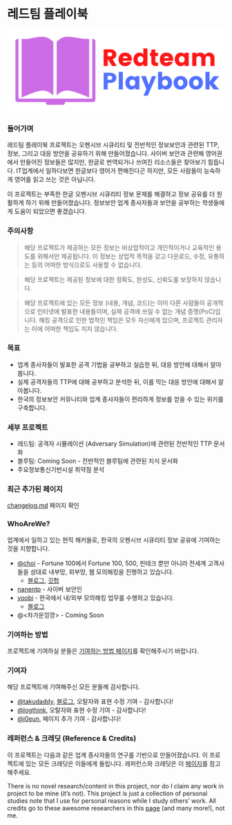 # 레드팀 플레이북

![](<.gitbook/assets/rt-playbook-logo (1).svg>)

### 들어가며

레드팀 플레이북 프로젝트는 오펜시브 시큐리티 및 전반적인 정보보안과 관련된 TTP, 정보, 그리고 대응 방안을 공유하기 위해 만들어졌습니다. 사이버 보안과 관련해 영어권에서 만들어진 정보들은 많지만, 한글로 번역되거나 쓰여진 리소스들은 찾아보기 힘듭니다. IT업계에서 일하다보면 한글보다 영어가 편해진다곤 하지만, 모든 사람들이 능숙하게 영어를 읽고 쓰는 것은 아닙니다.

이 프로젝트는 부족한 한글 오펜시브 시큐리티 정보 문제를 해결하고 정보 공유를 더 원활하게 하기 위해 만들어졌습니다. 정보보안 업계 종사자들과 보안을 공부하는 학생들에게 도움이 되었으면 좋겠습니다.

### 주의사항

> 해당 프로젝트가 제공하는 모든 정보는 비상업적이고 개인적이거나 교육적인 용도를 위해서만 제공됩니다. 이 정보는 상업적 목적을 갖고 다운로드, 수정, 유통하는 등의 어떠한 방식으로도 사용할 수 없습니다.

> 해당 프로젝트는 제공된 정보에 대한 정확도, 완성도, 신뢰도를 보장하지 않습니다.

> 해당 프로젝트에 있는 모든 정보 (내용, 개념, 코드)는 이미 다른 사람들이 공개적으로 인터넷에 발표한 내용들이며, 실제 공격에 쓰일 수 없는 개념 증명(PoC)입니다. 해킹 공격으로 인한 법적인 책임은 모두 자신에게 있으며, 프로젝트 관리자는 이에 어떠한 책임도 지지 않습니다.

### 목표

* 업계 종사자들이 발표한 공격 기법을 공부하고 실습한 뒤, 대응 방안에 대해서 알아봅니다.
* 실제 공격자들의 TTP에 대해 공부하고 분석한 뒤, 이를 막는 대응 방안에 대해서 알아봅니다.
* 한국의 정보보안 커뮤니티와 업계 종사자들이 편리하게 정보를 얻을 수 있는 위키를 구축합니다.

### 세부 프로젝트

* 레드팀: 공격자 시뮬레이션 (Adversary Simulation)에 관련된 전반적인 TTP 문서화
* 블루팀: Coming Soon - 전반적인 블루팀에 관련된 지식 문서화
* 주요정보통신기반시설 취약점 분석

### 최근 추가된 페이지

[changelog.md](misc/changelog.md "mention") 페이지 확인

### WhoAreWe?

업계에서 일하고 있는 현직 해커들로, 한국의 오펜시브 시큐리티 정보 공유에 기여하는 것을 지향합니다.

* [@choi](https://www.linkedin.com/in/sunggwan-choi/) - Fortune 100에서 Fortune 100, 500, 핀테크 뿐만 아니라 전세계 고객사들을 상대로 내부망, 외부망, 웹 모의해킹을 진행하고 있습니다.
  * [블로그](https://blog.sunggwanchoi.com/), [깃헙](https://github.com/choisg)
* [nanentp](https://github.com/nanentp) - 사이버 보안인
* [yoobi](https://www.linkedin.com/in/thisisyoobi/) - 한국에서 내/외부 모의해킹 업무를 수행하고 있습니다.
  * [블로그](https://velog.io/@yoobi/about)
* @<차가운낑깡> - Coming Soon

### 기여하는 방법

프로젝트에 기여하실 분들은 [기여하는 방법 페이지](misc/contributions.md)를 확인해주시기 바랍니다.

### 기여자

해당 프로젝트에 기여해주신 모든 분들께 감사합니다.

* [@takudaddy](https://www.linkedin.com/in/takudaddy-87a4a4204/), [블로그](https://takudaddy.tistory.com/), 오탈자와 표현 수정 기여 - 감사합니다!
* [@logthink](https://namkiseung.github.io/about/), 오탈자와 표현 수정 기여 - 감사합니다!
* [@j0eun](https://github.com/j0eun), 페이지 추가 기여 - 감사합니다!

### 레퍼런스 & 크레딧 (Reference & Credits)

이 프로젝트는 다음과 같은 업계 종사자들의 연구를 기반으로 만들어졌습니다. 이 프로젝트에 있는 모든 크레딧은 이들에게 돌립니다. 레퍼런스와 크레딧은 이 [페이지](misc/undefined.md)를 참고해주세요.

There is no novel research/content in this project, nor do I claim any work in project to be mine (it’s not). This project is just a collection of personal studies note that I use for personal reasons while I study others’ work. All credits go to these awesome researchers in this [page](misc/undefined.md) (and many more!), not me.
